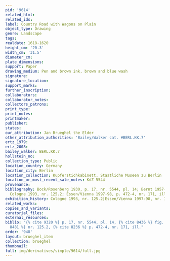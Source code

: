```yaml
---
pid: '9614'
related_html: 
related_ids: 
label: Country Road with Wagons on Plain
object_type: Drawing
genre: Landscape
tags: 
realdate: 1618-1620
height_cm: '20.3'
width_cm: '31.5'
diameter_cm: 
plate_dimensions: 
support: Paper
drawing_medium: Pen and brown ink, brown and blue wash
signature: 
signature_location: 
support_marks: 
further_inscription: 
collaborators: 
collaborator_notes: 
collectors_patrons: 
print_type: 
print_notes: 
printmaker: 
publisher: 
states: 
our_attribution: Jan Brueghel the Elder
other_attribution_authorities: 'Bailey/Walker cat. #BERL.KK.7'
ertz_1979: 
ertz_2008: 
bailey_walker: BERL.KK.7
hollstein_no: 
collection_type: Public
location_country: Germany
location_city: Berlin
location_collection: Kupferstichkabinett, Staatliche Museen zu Berlin
location_or_most_recent_sale_notes: KdZ 5544
provenance: 
bibliography: Bock/Rosenberg 1930, p. 17, nr. 5544, pl. 14; Bernt 1957-58, fig. 135;
  Cologne 1993, nr. 125.2; Essen/Vienna 1997-98, p. 472-4, nr. 171, ill.
exhibition_history: Cologne 1993, nr. 125.2|Essen/Vienna 1997-98, nr. 171
related_works: 
copies_and_variants: 
curatorial_files: 
external_resources: 
biblio: "{% cite 9320 %} p. 17, nr. 5544, pl. 14, {% cite 8436 %} fig. 135, {% cite
  8481 %} nr. 125.2, {% cite 8236 %} p. 472-4, nr. 171, ill."
order: '948'
layout: brueghel_item
collection: brueghel
thumbnail: 
full: img/derivatives/simple/9614/full.jpg
---
```

